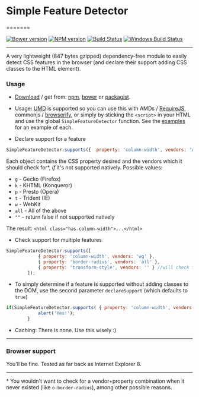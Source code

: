 # Simple Feature Detector 
=======

[![Bower version][bower-image]][bower-url] [![NPM version][npm-image]][npm-url] [![Build Status][travis-image]][travis-url] [![Windows Build Status][appveyor-image]][appveyor-url]

---

A very lightweight (847 bytes gzipped) dependency-free module to easily detect CSS features in the browser (and declare their support adding CSS classes to the HTML element).

### Usage
* [Download](https://github.com/adam-lynch/simple-feature-detector/raw/master/simple-feature-detector.min.js) / get from: [npm](https://www.npmjs.org/package/simple-feature-detector), [bower](http://bower.io/search/?q=simple-feature-detector) or [packagist](https://packagist.org/packages/adam-lynch/simple-feature-detector).

* Usage: [UMD](https://github.com/umdjs/umd) is supported so you can use this with AMDs / [RequireJS](http://requirejs.org/), commonjs / [browserify](http://browserify.org/), or simply by sticking the `<script>` in your HTML and use the global `SimpleFeatureDetector` function. See the [examples](https://github.com/adam-lynch/simple-feature-detector/tree/master/examples) for an example of each.

* Declare support for a feature
```js
SimpleFeatureDetector.supports({  property: 'column-width', vendors: 'wg' });
```
Each object contains the CSS property desired and the vendors which it should check for*, _if_ it's not supported natively. 
Possible values:
 * `g` - Gecko (Firefox)
 * `k` - KHTML (Konqueror)
 * `p` - Presto (Opera)
 * `t` - Trident (IE)
 * `w` - WebKit
 * `all` - All of the above
 * `""` - return false if not supported natively

 The result: `<html class="has-column-width">...</html>`

* Check support for multiple features
```js
SimpleFeatureDetector.supports([
            { property: 'column-width', vendors: 'wg' },
            { property: 'border-radius', vendors: 'all' },
            { property: 'transform-style', vendors: '' } //will check for native support only
        ]);
```
* To simply determine if a feature is supported without adding classes to the DOM, use the second parameter `declareSupport` (which defaults to `true`)
```js
if(SimpleFeatureDetector.supports( { property: 'column-width', vendors: 'wg' }, false )){
            alert('Yes!');
        }
```

* Caching: There is none. Use this wisely :)

-----------

### Browser support
You'll be fine. Tested as far back as Internet Explorer 8.

-----------
\* You wouldn't want to check for a vendor+property combination when it never existed (like `o-border-radius`), among other possible reasons.


[npm-url]: https://npmjs.org/package/simple-feature-detector
[npm-image]: http://img.shields.io/npm/v/simple-feature-detector.svg?style=flat

[bower-url]: https://github.com/adam-lynch/simple-feature-detector
[bower-image]: http://img.shields.io/bower/v/simple-feature-detector.svg?style=flat

[travis-url]: http://travis-ci.org/adam-lynch/simple-feature-detector
[travis-image]: http://img.shields.io/travis/adam-lynch/simple-feature-detector.svg?style=flat

[appveyor-url]: https://ci.appveyor.com/project/adam-lynch/simple-feature-detector/branch/master
[appveyor-image]: https://ci.appveyor.com/api/projects/status/7sxb7wcfyp03vk4c/branch/master?svg=true
